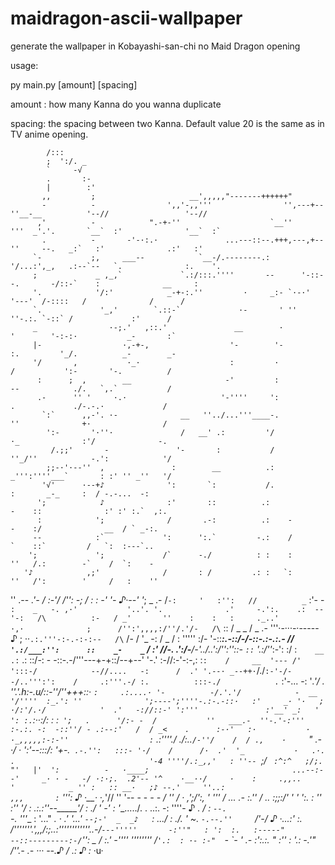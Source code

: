 # maidragon-ascii-wallpaper
generate the wallpaper in Kobayashi-san-chi no Maid Dragon opening

usage: 

py main.py [amount] [spacing] 

amount : how many Kanna do you wanna duplicate 

spacing: the spacing between two Kanna. Default value 20 is the same as in TV anime opening. 


            /:::
            ;  ':/. _
            `     -√
            .       :-
            |        :'
           ,,         ;                     __',,,,,"-------++++++"
           -          -                ',,'-,,'''                '',---+--''__-__          '--//                 '--//
          ,'          -            ".-+-''                    `__''     '''  _'.'.       `__`  :'              '__`  :`
           .          -       -'-·:.·               ...---::--.+++,---,+-- ''     --.   _:`   :'              .:'   :'
         `-           ;,     ___--            `__-/.--------.:        '/...:',_,   .:--`--   `.              :.    '.
         ;             _ ,_,`             `.:/:::.''''       --      '-::--.       -/::-`    :              __     :
         '.            '/:'            _-+-:.''         ·     _:- `·-·'      '---'  /-::::   /              /      /
         `.             '_,'        `.::-`             ·-       ' ''            ''-.:. `-::` /             :'      /
         _                ·-;.'   ,::.'               __        ·              '        '-:-:·           _-       :`
         |-                  ·,-+-,                  '-        '-              :.         '_/.          _-        _-
         '/       ,           ·_·                    :         ·                /           ':-       '-.          /
          :      ;  ,        __                     -'         :                --            ./.   `,.`           /
          .-      '' '     ·.·                     '-''''     ':                 .             ./-.-.·             /
           `:`      ,,-'. ·-              __   ''../...'''____-.                 ''              +·                /
            ':-       '·''·               /   __' .:         '/                  ·_              :'/              -.
             /.;;'       -               '-       :           /                ''_/''            -.':            '/
            ;;-·'·--''  ,               :        __          .:               _''':''''___`       : :' '' _''   '/
           '√'      ·--+♪              ':       `:           /.                   :       _-_     :  / -.-...  -:
          ';            ♪              :'       ::          .:               -    ::              :' :' :.`  ,:.
          :            ';              /       .-:          .:    -          -    :/              __  / ` _-:.
         --            :`             ':      ':.`         -.:    /          `    ::`         /   `:  :---`..
        ';             ';             /`      -./          : :    :          ''   /.:        -`    /  `:    -
       '♪            ,;'              /       : /         .: :   `:          ''   /':        '     /   :    ''
''   .--          _.'-                /      :-'/         /'':   -;               / :              :   -'   '-
 ♪·--'           '_;  _              .-      /`-:     '   :'':   //          _`   :'-        -`    :    _   -.
 ,·'           '..'. '.              .'     -.':.    .:  --'-:   /\          :-   / _'       ''    :    :   :    
   ._..'            ·,·              ;      /'':',,,,:/''/.'/-   /\`         ::   /  _       _     /    _  .-
     '''·-···-·----- ♪               ;     ··`.:.'''-:-.-:-:--   /\`         /-   / '_      -:     /    _  /
         :  '''''   :/-             '-::___:.-::/-/-::-.:-.:.-   //`       '.:/___:'':      ::    _-    _` /
        :'          //-.            .':/-__/-'../..':/'':''::-  `::`       '.:/''_:-':      :/    :`    __ .:`
       .:          ::/-:            - -::-.-/'''---+-+::/--+--' '-.'      :-//:-'-:-,:     :`:    /     __  '---
       /'         ':::-/            --//....   -:      /  .' '.--· _--++·`/./`:-'-/--/..''':':    /     .:'''.-/
      :.          :::-./            .` :'-...  -:  '_.'/  .          ''.'.h:-.u/::-''/''+++::·   `:     .:....·
     '-          -/.'.'/            -  __  '/''''  :_.': ''              ';----';''''-.:-.-::·   :'     _·
    '·   ;      ·/:'/.·/            '  .'   -://::-' ':'''               :'__' _:   '  ': :.`:··:/:  :  :`
   ';   .      '/:- -  /           ''   ___.-  ''-.'-:'''                :-.:. -:  -::''/ - .:--:'   /  /
  _<    .      :-·'   :·           ·      ·_,,,,,:-:-''                  :` .:''''./ ./:..` /-''/    /  /
 .,    ·      `" .-   ·/           ·                                     ':'--:::/:  '+-.`  .-.'':   :::-
'·/    /      /·  .'  '_           ·   .·. .                              '-4 ''''/.:_,,'   : ''--  `;/ `
:^:^   ;/;.   "'   |'  ':          -   ·____;                                ...--:--'     _· · -   -/
·:·;.  .2'-- '^    ·__··/     ·    :     .,,..                                '            _ '' :   ::
  __·   ;♪ --.'     ''..:                                                       ,,,       :` ''':   ♪
   ·__· ·,_'//      '' '--    -    -                                          _-   -      /  '' /  ·
      _,_';/':,  '  ''' _/                                                     ... .-     :.''  /  ..
         _:;;:/' '  '   ':.   :    ''                                                     :''  '/  :
            .:.:''--_____'/         :                                                    ./ '  -'  :
                '____...../.  .     ..:.                                                -: ''''-  ♪
                  __.      /        :  `--.                                          `-._  '''__  :
                    '..."  _.   ·   .'    '...'                                  `--;-'  _  _♪   `:
                         .../   :   ./.        ___'_       ~.               `-.--.''     `/'-/   ♪
                        ·...:'  :.   /'''''''.',,,/:;..:'''''''''''_'..-/`---'''''       -:''"   :
                            ':  :.   :-----"                              --::---------:-/`'':  _
                             /  :.'  -''''                                    ''''''''   /`'.:  :
                             ·- :-"  `-                                                 `- '   .-
                              :':.:.  "                                                 :''    :
                              '.:  -.'"                                                 /''.- .-
                                    ···                                                 --.♪  /
                                                                                          .:  ♪
                                                                                           :__
                                                                                            ·u·

